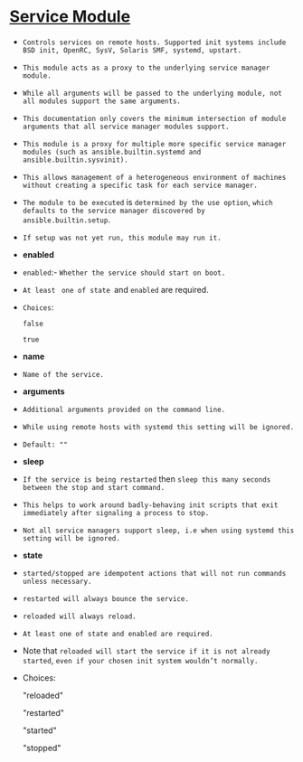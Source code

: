 # <ins> Service Module </ins> #

- `Controls services on remote hosts. Supported init systems include BSD init, OpenRC, SysV, Solaris SMF, systemd, upstart.`

- `This module acts as a proxy to the underlying service manager module.`

- `While all arguments will be passed to the underlying module, not all modules support the same arguments.` 

- `This documentation only covers the minimum intersection of module arguments that all service manager modules support.`

- `This module is a proxy for multiple more specific service manager modules (such as ansible.builtin.systemd and ansible.builtin.sysvinit). `

- `This allows management of a heterogeneous environment of machines without creating a specific task for each service manager. `

- `The module to be executed` is `determined by the use option`, `which defaults to the service manager discovered by ansible.builtin.setup`. 

- `If setup was not yet run, this module may run it.`

- **enabled**

- `enabled`:- `Whether the service should start on boot.`

- `At least ` `one of state `and `enabled` are required.

- `Choices`:

    `false`

    `true`

- **name**

- `Name of the service.  `

- **arguments**

- `Additional arguments provided on the command line.` 

- `While using remote hosts with systemd this setting will be ignored.`

- `Default: ""`

- **sleep**

- `If the service is being restarted` then `sleep this many seconds between the stop and start command.`

- `This helps to work around badly-behaving init scripts that exit immediately after signaling a process to stop.`

- `Not all service managers support sleep, i.e when using systemd this setting will be ignored.`

- **state**

- `started/stopped are idempotent actions that will not run commands unless necessary.`

- `restarted will always bounce the service.`

- `reloaded will always reload.`

- `At least one of state and enabled are required.`

- Note that `reloaded will start the service if it is not already started`, `even if your chosen init system wouldn’t normally.`

- Choices:

    "reloaded"

    "restarted"

    "started"

    "stopped"

